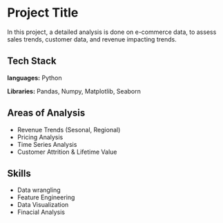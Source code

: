 # Project Title

In this project, a detailed analysis is done on e-commerce data, 
to assess sales  trends, customer data, and revenue impacting trends.



## Tech Stack

**languages:** Python

**Libraries:** Pandas, Numpy, Matplotlib, Seaborn


## Areas of Analysis

- Revenue Trends (Sesonal, Regional)
- Pricing Analysis
- Time Series Analysis
- Customer Attrition & Lifetime Value


## Skills
- Data wrangling
- Feature Engineering
- Data Visualization
- Finacial Analysis
